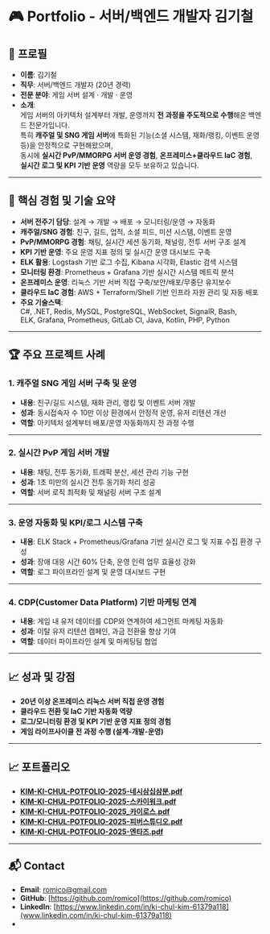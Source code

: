 # 🎮 Portfolio - 서버/백엔드 개발자 김기철

## 👤 프로필
- **이름**: 김기철  
- **직무**: 서버/백엔드 개발자 (20년 경력)  
- **전문 분야**: 게임 서버 설계 · 개발 · 운영  
- **소개**:  
  게임 서버의 아키텍처 설계부터 개발, 운영까지 **전 과정을 주도적으로 수행**해온 백엔드 전문가입니다.  
  특히 **캐주얼 및 SNG 게임 서버**에 특화된 기능(소셜 시스템, 재화/랭킹, 이벤트 운영 등)을 안정적으로 구현해왔으며,  
  동시에 **실시간 PvP/MMORPG 서버 운영 경험**, **온프레미스+클라우드 IaC 경험**,  
  **실시간 로그 및 KPI 기반 운영** 역량을 모두 보유하고 있습니다.  

---

## 🚀 핵심 경험 및 기술 요약

- **서버 전주기 담당**: 설계 → 개발 → 배포 → 모니터링/운영 → 자동화  
- **캐주얼/SNG 경험**: 친구, 길드, 업적, 소셜 피드, 미션 시스템, 이벤트 운영  
- **PvP/MMORPG 경험**: 채팅, 실시간 세션 동기화, 채널링, 전투 서버 구조 설계  
- **KPI 기반 운영**: 주요 운영 지표 정의 및 실시간 운영 대시보드 구축  
- **ELK 활용**: Logstash 기반 로그 수집, Kibana 시각화, Elastic 검색 시스템  
- **모니터링 환경**: Prometheus + Grafana 기반 실시간 시스템 메트릭 분석  
- **온프레미스 운영**: 리눅스 기반 서버 직접 구축/보안/배포/무중단 유지보수  
- **클라우드 IaC 경험**: AWS + Terraform/Shell 기반 인프라 자원 관리 및 자동 배포  
- **주요 기술스택**:  
  C#, .NET, Redis, MySQL, PostgreSQL, WebSocket, SignalR, Bash,  
  ELK, Grafana, Prometheus, GitLab CI, Java, Kotlin, PHP, Python  

---

## 🏆 주요 프로젝트 사례

### 1. 캐주얼 SNG 게임 서버 구축 및 운영
- **내용**: 친구/길드 시스템, 재화 관리, 랭킹 및 이벤트 서버 개발  
- **성과**: 동시접속자 수 10만 이상 환경에서 안정적 운영, 유저 리텐션 개선  
- **역할**: 아키텍처 설계부터 배포/운영 자동화까지 전 과정 수행  

---

### 2. 실시간 PvP 게임 서버 개발
- **내용**: 채팅, 전투 동기화, 트래픽 분산, 세션 관리 기능 구현  
- **성과**: 1초 미만의 실시간 전투 동기화 처리 성공  
- **역할**: 서버 로직 최적화 및 채널링 서버 구조 설계  

---

### 3. 운영 자동화 및 KPI/로그 시스템 구축
- **내용**: ELK Stack + Prometheus/Grafana 기반 실시간 로그 및 지표 수집 환경 구성  
- **성과**: 장애 대응 시간 60% 단축, 운영 인력 업무 효율성 강화  
- **역할**: 로그 파이프라인 설계 및 운영 대시보드 구현  

---

### 4. CDP(Customer Data Platform) 기반 마케팅 연계
- **내용**: 게임 내 유저 데이터를 CDP와 연계하여 세그먼트 마케팅 자동화  
- **성과**: 이탈 유저 리텐션 캠페인, 과금 전환율 향상 기여  
- **역할**: 데이터 파이프라인 설계 및 마케팅팀 협업  

---

## 📈 성과 및 강점
- **20년 이상 온프레미스 리눅스 서버 직접 운영 경험**  
- **클라우드 전환 및 IaC 기반 자동화 역량**  
- **로그/모니터링 환경 및 KPI 기반 운영 지표 정의 경험**  
- **게임 라이프사이클 전 과정 수행 (설계-개발-운영)**  

---
## 📈 포트폴리오
- **[KIM-KI-CHUL-POTFOLIO-2025-네시삼십삼분.pdf](Docs/KIM-KI-CHUL-POTFOLIO-2025-%EB%84%A4%EC%8B%9C%EC%82%BC%EC%8B%AD%EC%82%BC%EB%B6%84.pdf)**
- **[KIM-KI-CHUL-POTFOLIO-2025-스카이워크.pdf](Docs/KIM-KI-CHUL-POTFOLIO-2025-%EC%8A%A4%EC%B9%B4%EC%9D%B4%EC%9B%8C%ED%81%AC.pdf)**
- **[KIM-KI-CHUL-POTFOLIO-2025_카이로스.pdf](Docs/KIM-KI-CHUL-POTFOLIO-2025_%EC%B9%B4%EC%9D%B4%EB%A1%9C%EC%8A%A4.pdf)**
- **[KIM-KI-CHUL-POTFOLIO-2025-피버스튜디오.pdf](Docs/KIM-KI-CHUL-POTFOLIO-2025-%ED%94%BC%EB%B2%84%EC%8A%A4%ED%8A%9C%EB%94%94%EC%98%A4.pdf)**
- **[KIM-KI-CHUL-POTFOLIO-2025-엔타즈.pdf](Docs/KIM-KI-CHUL-POTFOLIO-2025-%EC%97%94%ED%83%80%EC%A6%88.pdf)**


---
## 📬 Contact
- **Email**: romico@gmail.com  
- **GitHub**: [https://github.com/romico](https://github.com/romico)  
- **LinkedIn**: [https://www.linkedin.com/in/ki-chul-kim-61379a118](www.linkedin.com/in/ki-chul-kim-61379a118)  
- 
